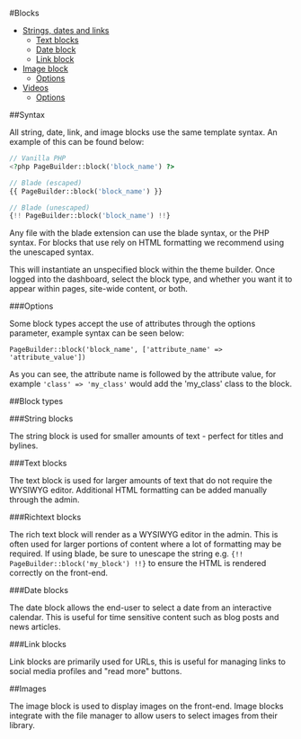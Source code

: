 #Blocks
- [Strings, dates and links](#strings_dates_links)
  - [Text blocks](#text)
  - [Date block](#date)
  - [Link block](#link)
- [Image block](#image)
  - [Options](#imageoptions)
- [Videos](#videos)
  - [Options](#videooptions)

##Syntax

All string, date, link, and image blocks use the same template syntax. An example of this can be found below:

```php
// Vanilla PHP
<?php PageBuilder::block('block_name') ?>

// Blade (escaped)
{{ PageBuilder::block('block_name') }}

// Blade (unescaped)
{!! PageBuilder::block('block_name') !!}
```

Any file with the blade extension can use the blade syntax, or the PHP syntax. For blocks that use rely on HTML formatting we recommend using the unescaped syntax.

This will instantiate an unspecified block within the theme builder. Once logged into the dashboard, select the block type, and whether you want it to appear within pages, site-wide content, or both.

###Options

Some block types accept the use of attributes through the options parameter, example syntax can be seen below:

`PageBuilder::block('block_name', ['attribute_name' => 'attribute_value'])`

As you can see, the attribute name is followed by the attribute value, for example `'class' => 'my_class'` would add the 'my_class' class to the block.

##Block types

###String blocks

The string block is used for smaller amounts of text - perfect for titles and bylines.

###Text blocks

The text block is used for larger amounts of text that do not require the WYSIWYG editor. Additional HTML formatting can be added manually through the admin.

###Richtext blocks

The rich text block will render as a WYSIWYG editor in the admin. This is often used for larger portions of content where a lot of formatting may be required. If using blade, be sure to unescape the string e.g. `{!! PageBuilder::block('my_block') !!}` to ensure the HTML is rendered correctly on the front-end.

###Date blocks

The date block allows the end-user to select a date from an interactive calendar. This is useful for time sensitive content such as blog posts and news articles.

###Link blocks

Link blocks are primarily used for URLs, this is useful for managing links to social media profiles and "read more" buttons.

##Images

The image block is used to display images on the front-end. Image blocks integrate with the file manager to allow users to select images from their library.
